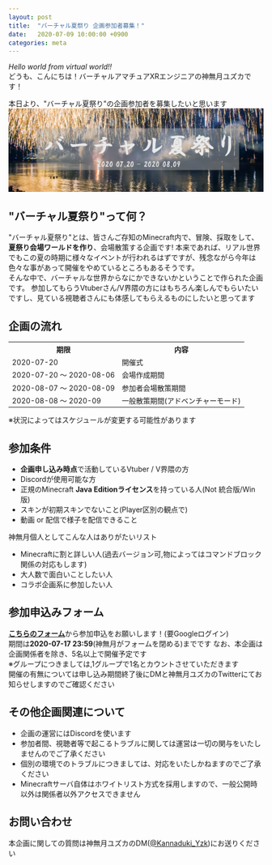 ```yaml
---
layout: post
title:  "バーチャル夏祭り 企画参加者募集！"
date:   2020-07-09 10:00:00 +0900
categories: meta
---
```


*Hello world from virtual world!!*  
どうも、こんにちは！バーチャルアマチュアXRエンジニアの神無月ユズカです！  

本日より、"バーチャル夏祭り"の企画参加者を募集したいと思います  
![banner](https://raw.githubusercontent.com/yuzuka4573/NatsumatsuriKikaku/master/docs/img/banner.png)
## "バーチャル夏祭り"って何？
"バーチャル夏祭り"とは、皆さんご存知のMinecraft内で、冒険、採取をして、**夏祭り会場ワールドを作り**、会場散策する企画です!
本来であれば、リアル世界でもこの夏の時期に様々なイベントが行われるはずですが、残念ながら今年は色々な事があって開催をやめているところもあるそうです。  
そんな中で、バーチャルな世界からなにかできないかということで作られた企画です。
参加してもらうVtuberさん/V界隈の方にはもちろん楽しんでもらいたいですし、見ている視聴者さんにも体感してもらえるものにしたいと思ってます
## 企画の流れ  
<table>
    <tr>
      <th>期限</th>
      <th>内容</th>
    </tr>
    <tr>
      <td>2020-07-20</td>
      <td>開催式</td>
    </tr>
    <tr>
      <td>2020-07-20 ～ 2020-08-06</td>
      <td>会場作成期間</td>
    </tr>
  <tr>
      <td>2020-08-07 ～ 2020-08-09</td>
      <td>参加者会場散策期間</td>
    </tr>
  <tr>
      <td>2020-08-08 ～ 2020-09</td>
      <td>一般散策期間(アドベンチャーモード)</td>
    </tr>
  </table>



※状況によってはスケジュールが変更する可能性があります  
## 参加条件
- **企画申し込み時点**で活動しているVtuber / V界隈の方
- Discordが使用可能な方
- 正規のMinecraft **Java Editionライセンス**を持っている人(Not 統合版/Win版)
- スキンが初期スキンでないこと(Player区別の観点で)
- 動画 or 配信で様子を配信できること  

神無月個人としてこんな人はありがたいリスト  
- Minecraftに割と詳しい人(過去バージョン可,物によってはコマンドブロック関係の対応もします)
- 大人数で面白いことしたい人
- コラボ企画系に参加したい人
## 参加申込みフォーム
[**こちらのフォーム**](https://forms.gle/9M82rFXNVwhoz2wU9)から参加申込をお願いします！(要Googleログイン)  
期間は**2020-07-17 23:59**(神無月がフォームを閉める)までです
なお、本企画は企画関係者を除き、5名以上で開催予定です  
※グループにつきましては,1グループで1名とカウントさせていただきます  
開催の有無については申し込み期間終了後にDMと神無月ユズカのTwitterにてお知らせしますのでご確認ください
## その他企画関連について

- 企画の運営にはDiscordを使います
- 参加者間、視聴者等で起こるトラブルに関しては運営は一切の関与をいたしませんのでご了承ください
- 個別の環境でのトラブルにつきましては、対応をいたしかねますのでご了承ください
- Minecraftサーバ自体はホワイトリスト方式を採用しますので、一般公開時以外は関係者以外アクセスできません
## お問い合わせ
本企画に関しての質問は神無月ユズカのDM([@Kannaduki_Yzk](https://twitter.com/Kannaduki_Yzk))にお送りください


